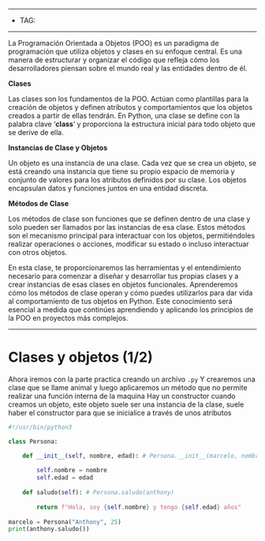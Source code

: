
----
- TAG: 
----
La Programación Orientada a Objetos (POO) es un paradigma de programación que utiliza objetos y clases en su enfoque central. Es una manera de estructurar y organizar el código que refleja cómo los desarrolladores piensan sobre el mundo real y las entidades dentro de él.

**Clases**

Las clases son los fundamentos de la POO. Actúan como plantillas para la creación de objetos y definen atributos y comportamientos que los objetos creados a partir de ellas tendrán. En Python, una clase se define con la palabra clave ‘**class**‘ y proporciona la estructura inicial para todo objeto que se derive de ella.

**Instancias de Clase y Objetos**

Un objeto es una instancia de una clase. Cada vez que se crea un objeto, se está creando una instancia que tiene su propio espacio de memoria y conjunto de valores para los atributos definidos por su clase. Los objetos encapsulan datos y funciones juntos en una entidad discreta.

**Métodos de Clase**

Los métodos de clase son funciones que se definen dentro de una clase y solo pueden ser llamados por las instancias de esa clase. Estos métodos son el mecanismo principal para interactuar con los objetos, permitiéndoles realizar operaciones o acciones, modificar su estado o incluso interactuar con otros objetos.

En esta clase, te proporcionaremos las herramientas y el entendimiento necesario para comenzar a diseñar y desarrollar tus propias clases y a crear instancias de esas clases en objetos funcionales. Aprenderemos cómo los métodos de clase operan y cómo puedes utilizarlos para dar vida al comportamiento de tus objetos en Python. Este conocimiento será esencial a medida que continúes aprendiendo y aplicando los principios de la POO en proyectos más complejos.

---
# Clases y objetos (1/2)

Ahora iremos con la parte practica creando un archivo `.py`
Y crearemos una clase que se llame animal y luego aplicaremos un método que no permite realizar una función interna de la maquina 
Hay un constructor cuando creamos un objeto, este objeto suele ser una instancia de la clase, suele haber el constructor para que se inicialice a través de unos atributos 

```python
#!/usr/bin/python3

class Persona:

	def __init__(self, nombre, edad): # Persona.__init__(marcelo, nombre, edad)
	
		self.nombre = nombre
		self.edad = edad 
		
	def saludo(self): # Persona.saludo(anthony)
		
		return f"Hola, soy {self.nombre} y tengo {self.edad} años"
	
marcelo = Persona("Anthony", 25)
print(anthony.saludo())
```